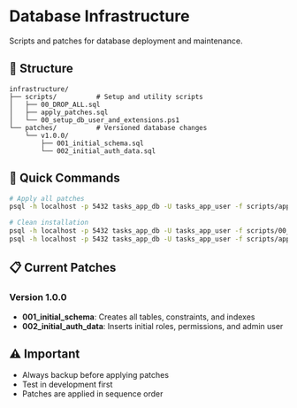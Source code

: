 # Database Infrastructure

Scripts and patches for database deployment and maintenance.

## 📁 Structure

```
infrastructure/
├── scripts/          # Setup and utility scripts
│   ├── 00_DROP_ALL.sql
│   ├── apply_patches.sql
│   └── 00_setup_db_user_and_extensions.ps1
└── patches/          # Versioned database changes
    └── v1.0.0/
        ├── 001_initial_schema.sql
        └── 002_initial_auth_data.sql
```

## 🚀 Quick Commands

```bash
# Apply all patches
psql -h localhost -p 5432 tasks_app_db -U tasks_app_user -f scripts/apply_patches.sql

# Clean installation
psql -h localhost -p 5432 tasks_app_db -U tasks_app_user -f scripts/00_DROP_ALL.sql
psql -h localhost -p 5432 tasks_app_db -U tasks_app_user -f scripts/apply_patches.sql
```

## 📋 Current Patches

### Version 1.0.0
- **001_initial_schema**: Creates all tables, constraints, and indexes
- **002_initial_auth_data**: Inserts initial roles, permissions, and admin user

## ⚠️ Important

- Always backup before applying patches
- Test in development first
- Patches are applied in sequence order